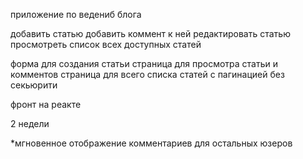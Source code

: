 приложение по ведениб блога

добавить статью
добавить коммент к ней
редактировать статью
просмотреть список всех доступных статей

форма для создания статьи
страница для просмотра статьи и комментов
страница для всего списка статей с пагинацией
без секьюрити

фронт на реакте

2 недели

*мгновенное отображение комментариев для остальных юзеров